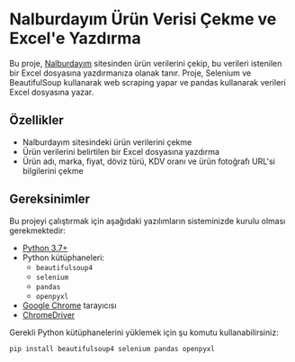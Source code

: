 # Nalburdayım Ürün Verisi Çekme ve Excel'e Yazdırma

Bu proje, [Nalburdayım](https://www.nalburdayim.com) sitesinden ürün verilerini çekip, bu verileri istenilen bir Excel dosyasına yazdırmanıza olanak tanır. Proje, Selenium ve BeautifulSoup kullanarak web scraping yapar ve pandas kullanarak verileri Excel dosyasına yazar.

## Özellikler

- Nalburdayım sitesindeki ürün verilerini çekme
- Ürün verilerini belirtilen bir Excel dosyasına yazdırma
- Ürün adı, marka, fiyat, döviz türü, KDV oranı ve ürün fotoğrafı URL'si bilgilerini çekme

## Gereksinimler

Bu projeyi çalıştırmak için aşağıdaki yazılımların sisteminizde kurulu olması gerekmektedir:

- [Python 3.7+](https://www.python.org/downloads/)
- Python kütüphaneleri:
  - `beautifulsoup4`
  - `selenium`
  - `pandas`
  - `openpyxl`
- [Google Chrome](https://www.google.com/chrome/) tarayıcısı
- [ChromeDriver](https://sites.google.com/a/chromium.org/chromedriver/downloads)

Gerekli Python kütüphanelerini yüklemek için şu komutu kullanabilirsiniz:

```sh
pip install beautifulsoup4 selenium pandas openpyxl
